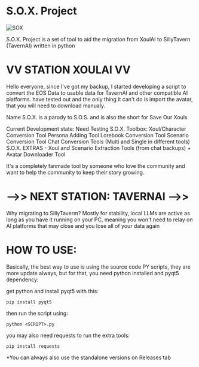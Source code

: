 # S.O.X. Project
![SOX](https://github.com/user-attachments/assets/8bc9616b-9f13-47f4-a782-08a6458988fb)

S.O.X. Project is a set of tool to aid the migration from XoulAI to SillyTavern (TavernAI) written in python

# VV STATION XOULAI VV

Hello everyone, since I've got my backup, I started developing a script to convert the EOS Data to usable data for TavernAI and other compatible AI platforms. have tested out and the only thing it can't do is import the avatar, that you will need to download manualy.

Name S.O.X. is a parody to S.O.S. and is also the short for Save Our Xouls

Current Development state: Need Testing
S.O.X. Toolbox:
Xoul/Character Conversion Tool
Persona Adding Tool
Lorebook Conversion Tool
Scenario Conversion Tool
Chat Conversion Tools (Multi and Single in different tools)
S.O.X. EXTRAS - Xoul and Scenario Extraction Tools (from chat backups) + Avatar Downloader Tool

It's a completely fanmade tool by someone who love the community and want to help the community to keep their story growing.

# -->> NEXT STATION: TAVERNAI -->>

Why migrating to SillyTaverm?
Mostly for stability, local LLMs are active as long as you have it running on your PC, meaning you won't need to relay on AI platforms that may close and you lose all of your data again

# HOW TO USE:

Basically, the best way to use is using the source code PY scripts, they are more update always, but for that, you need python installed and pyqt5 dependency:

get python and install pyqt5 with this:
```
pip install pyqt5
```
then run the script using:
```
python <SCRIPT>.py
```
you may also need requests to run the extra tools:
```
pip install requests
```

*You can always also use the standalone versions on Releases tab
